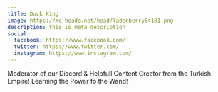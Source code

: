 ```yaml
---
title: Duck King
image: https://mc-heads.net/head/ladenberry84101.png
description: this is meta description
social:
  facebook: https://www.facebook.com/
  twitter: https://www.twitter.com/
  instagram: https://www.instagram.com/
---
```


Moderator of our Discord & Helpfull Content Creator from the Turkish Empire! Learning the Power fo the Wand!
